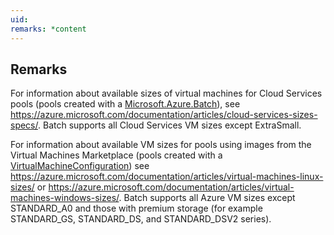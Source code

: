```yaml
---
uid: 
remarks: *content
---
```

## Remarks  
 For information about available sizes of virtual machines for Cloud Services pools (pools created with              a [Microsoft.Azure.Batch](assetId:///N:Microsoft.Azure.Batch?qualifyHint=False&autoUpgrade=True)), see https://azure.microsoft.com/documentation/articles/cloud-services-sizes-specs/.              Batch supports all Cloud Services VM sizes except ExtraSmall.  
  
 For information about available VM              sizes for pools using images from the Virtual Machines Marketplace (pools created with a [VirtualMachineConfiguration](assetId:///P:Microsoft.Azure.Batch.CloudPool.VirtualMachineConfiguration?qualifyHint=False&autoUpgrade=True))              see https://azure.microsoft.com/documentation/articles/virtual-machines-linux-sizes/ or https://azure.microsoft.com/documentation/articles/virtual-machines-windows-sizes/.              Batch supports all Azure VM sizes except STANDARD_A0 and those with premium storage (for example STANDARD_GS,              STANDARD_DS, and STANDARD_DSV2 series).